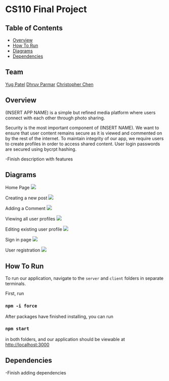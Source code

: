 # CS110 Final Project

## Table of Contents
- [Overview](#overview)
- [How To Run](#how-to-run)
- [Diagrams](#diagrams)
- [Dependencies](#dependencies)


## Team
<a href="https://github.com/yugpatell" target="_blank">Yug Patel</a>
<a href="https://github.com/P-Dhruv20" target="_blank">Dhruv Parmar</a>
<a href="https://github.com/36tofu" target="_blank">Christopher Chen</a>

## Overview
(INSERT APP NAME) is a simple but refined media platform where users connect with each other through photo sharing.

Security is the most important component of (INSERT NAME). We want to ensure that user content remains secure 
as it is viewed and commented on by the rest of the internet. To maintain integrity of our app, 
we require users to create profiles in order to access shared content. User login passwords are secured using 
bycrpt hashing. 

-Finish description with features

## Diagrams

Home Page
![](https://user-images.githubusercontent.com/68174967/172293844-39417f27-f41c-453f-89bd-e25a1716817a.JPG)

Creating a new post
![](https://user-images.githubusercontent.com/68174967/172293820-473b2b89-54cb-4ad0-b4bf-3777c4c4b9aa.JPG)

Adding a Comment
![](https://user-images.githubusercontent.com/68174967/172294175-a485c445-fabc-457d-8440-c25e43c68846.JPG)

Viewing all user profiles
![](https://user-images.githubusercontent.com/68174967/172293872-368b40c8-4e5c-4bbf-8fde-7b0768a24832.JPG)

Editing existing user profile
![](https://user-images.githubusercontent.com/68174967/172293829-9b62cf9a-16d0-49df-b028-51c332e60883.JPG)

Sign in page
![](https://user-images.githubusercontent.com/68174967/172293858-df56c215-f9dd-4940-89cc-a4e39d312cef.JPG)

User registration 
![](https://user-images.githubusercontent.com/68174967/172293868-819b2cde-9b62-409f-ab66-717a084707c4.JPG)

## How To Run
To run our application, navigate to the `server` and `client` folders in separate terminals.

First, run 

### `npm -i force`

After packages have finished installing, you can run

### `npm start` 

in both folders, and our application should be viewable at [http://localhost:3000](http://localhost:3000)





## Dependencies
-Finish adding dependencies

